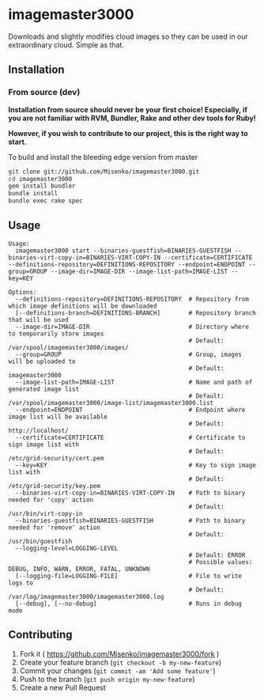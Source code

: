 # imagemaster3000

Downloads and slightly modifies cloud images so they can be used in our extraordinary cloud. Simple as that.

## Installation

### From source (dev)
**Installation from source should never be your first choice! Especially, if you are not
familiar with RVM, Bundler, Rake and other dev tools for Ruby!**

**However, if you wish to contribute to our project, this is the right way to start.**

To build and install the bleeding edge version from master

```bash
git clone git://github.com/Misenko/imagemaster3000.git
cd imagemaster3000
gem install bundler
bundle install
bundle exec rake spec
```

## Usage
```
Usage:
  imagemaster3000 start --binaries-guestfish=BINARIES-GUESTFISH --binaries-virt-copy-in=BINARIES-VIRT-COPY-IN --certificate=CERTIFICATE --definitions-repository=DEFINITIONS-REPOSITORY --endpoint=ENDPOINT --group=GROUP --image-dir=IMAGE-DIR --image-list-path=IMAGE-LIST --key=KEY

Options:
  --definitions-repository=DEFINITIONS-REPOSITORY  # Repository from which image definitions will be downloaded
  [--definitions-branch=DEFINITIONS-BRANCH]        # Repository branch that will be used
  --image-dir=IMAGE-DIR                            # Directory where to temporarily store images
                                                   # Default: /var/spool/imagemaster3000/images/
  --group=GROUP                                    # Group, images will be uploaded to
                                                   # Default: imagemaster3000
  --image-list-path=IMAGE-LIST                     # Name and path of generated image list
                                                   # Default: /var/spool/imagemaster3000/image-list/imagemaster3000.list
  --endpoint=ENDPOINT                              # Endpoint where image list will be available
                                                   # Default: http://localhost/
  --certificate=CERTIFICATE                        # Certificate to sign image list with
                                                   # Default: /etc/grid-security/cert.pem
  --key=KEY                                        # Key to sign image list with
                                                   # Default: /etc/grid-security/key.pem
  --binaries-virt-copy-in=BINARIES-VIRT-COPY-IN    # Path to binary needed for 'copy' action
                                                   # Default: /usr/bin/virt-copy-in
  --binaries-guestfish=BINARIES-GUESTFISH          # Path to binary needed for 'remove' action
                                                   # Default: /usr/bin/guestfish
  --logging-level=LOGGING-LEVEL
                                                   # Default: ERROR
                                                   # Possible values: DEBUG, INFO, WARN, ERROR, FATAL, UNKNOWN
  [--logging-file=LOGGING-FILE]                    # File to write logs to
                                                   # Default: /var/log/imagemaster3000/imagemaster3000.log
  [--debug], [--no-debug]                          # Runs in debug mode
```

## Contributing
1. Fork it ( https://github.com/Misenko/imagemaster3000/fork )
2. Create your feature branch (`git checkout -b my-new-feature`)
3. Commit your changes (`git commit -am 'Add some feature'`)
4. Push to the branch (`git push origin my-new-feature`)
5. Create a new Pull Request
